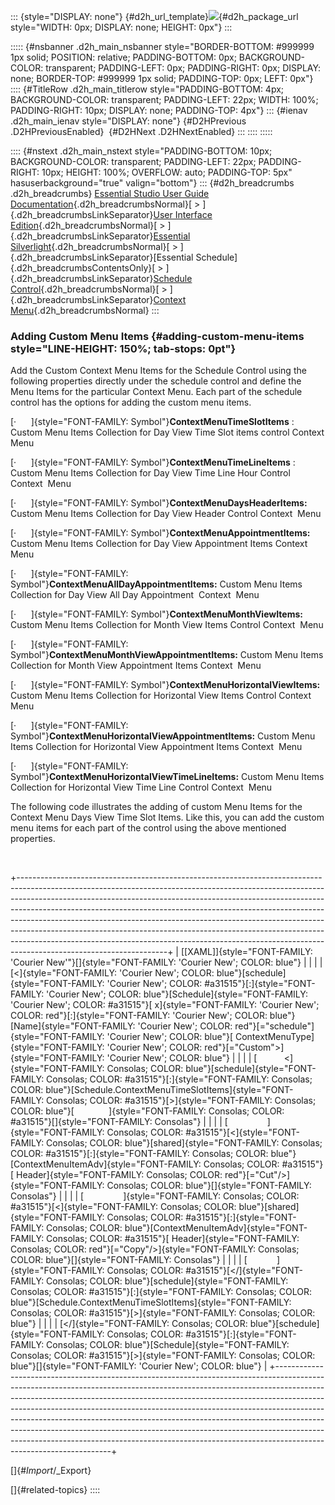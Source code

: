 ::: {style="DISPLAY: none"}
[](ms-xhelp:///?Id=d2h_url_template){#d2h_url_template}![](!package_url!){#d2h_package_url style="WIDTH: 0px; DISPLAY: none; HEIGHT: 0px"}
:::

::::: {#nsbanner .d2h_main_nsbanner style="BORDER-BOTTOM: #999999 1px solid; POSITION: relative; PADDING-BOTTOM: 0px; BACKGROUND-COLOR: transparent; PADDING-LEFT: 0px; PADDING-RIGHT: 0px; DISPLAY: none; BORDER-TOP: #999999 1px solid; PADDING-TOP: 0px; LEFT: 0px"}
:::: {#TitleRow .d2h_main_titlerow style="PADDING-BOTTOM: 4px; BACKGROUND-COLOR: transparent; PADDING-LEFT: 22px; WIDTH: 100%; PADDING-RIGHT: 10px; DISPLAY: none; PADDING-TOP: 4px"}
::: {#ienav .d2h_main_ienav style="DISPLAY: none"}
[](ms-xhelp:///?Id=11eea7d9-f3db-46ac-ad7c-d5bdb6bf48c3){#D2HPrevious .D2HPreviousEnabled}  [](ms-xhelp:///?Id=0d657654-c6c2-4ef3-bc78-bbc0848ef83c){#D2HNext .D2HNextEnabled}
:::
::::
:::::

:::: {#nstext .d2h_main_nstext style="PADDING-BOTTOM: 10px; BACKGROUND-COLOR: transparent; PADDING-LEFT: 22px; PADDING-RIGHT: 10px; HEIGHT: 100%; OVERFLOW: auto; PADDING-TOP: 5px" hasuserbackground="true" valign="bottom"}
::: {#d2h_breadcrumbs .d2h_breadcrumbs}
[Essential Studio User Guide Documentation](ms-xhelp:///?Id=12457748-09e3-4d74-a240-8e049cedf030){.d2h_breadcrumbsNormal}[ \> ]{.d2h_breadcrumbsLinkSeparator}[User Interface Edition](ms-xhelp:///?Id=c29296b7-531c-413b-a0ec-488ca1f7f669){.d2h_breadcrumbsNormal}[ \> ]{.d2h_breadcrumbsLinkSeparator}[Essential Silverlight](ms-xhelp:///?Id=66221bd1-ba2e-43c2-94a7-618f50e01d24){.d2h_breadcrumbsNormal}[ \> ]{.d2h_breadcrumbsLinkSeparator}[Essential Schedule]{.d2h_breadcrumbsContentsOnly}[ \> ]{.d2h_breadcrumbsLinkSeparator}[Schedule Control](ms-xhelp:///?Id=641660d5-c458-4c5d-9615-332d1a8eb458){.d2h_breadcrumbsNormal}[ \> ]{.d2h_breadcrumbsLinkSeparator}[Context Menu](ms-xhelp:///?Id=53511a45-3d47-426c-a7f1-17609cee059f){.d2h_breadcrumbsNormal}
:::

### Adding Custom Menu Items {#adding-custom-menu-items style="LINE-HEIGHT: 150%; tab-stops: 0pt"}

Add the Custom Context Menu Items for the Schedule Control using the following properties directly under the schedule control and define the Menu Items for the particular Context Menu. Each part of the schedule control has the options for adding the custom menu items.

[·      ]{style="FONT-FAMILY: Symbol"}**ContextMenuTimeSlotItems** : Custom Menu Items Collection for Day View Time Slot items control Context Menu

[·      ]{style="FONT-FAMILY: Symbol"}**ContextMenuTimeLineItems** : Custom Menu Items Collection for Day View Time Line Hour Control Context  Menu

[·      ]{style="FONT-FAMILY: Symbol"}**ContextMenuDaysHeaderItems:** Custom Menu Items Collection for Day View Header Control Context  Menu

[·      ]{style="FONT-FAMILY: Symbol"}**ContextMenuAppointmentItems:** Custom Menu Items Collection for Day View Appointment Items Context  Menu

[·      ]{style="FONT-FAMILY: Symbol"}**ContextMenuAllDayAppointmentItems:** Custom Menu Items Collection for Day View All Day Appointment  Context  Menu

[·      ]{style="FONT-FAMILY: Symbol"}**ContextMenuMonthViewItems:** Custom Menu Items Collection for Month View Items Control Context  Menu

[·      ]{style="FONT-FAMILY: Symbol"}**ContextMenuMonthViewAppointmentItems:** Custom Menu Items Collection for Month View Appointment Items Context  Menu

[·      ]{style="FONT-FAMILY: Symbol"}**ContextMenuHorizontalViewItems:** Custom Menu Items Collection for Horizontal View Items Control Context  Menu

[·      ]{style="FONT-FAMILY: Symbol"}**ContextMenuHorizontalViewAppointmentItems:** Custom Menu Items Collection for Horizontal View Appointment Items Context  Menu

[·      ]{style="FONT-FAMILY: Symbol"}**ContextMenuHorizontalViewTimeLineItems:** Custom Menu Items Collection for Horizontal View Time Line Control Context  Menu

The following code illustrates the adding of custom Menu Items for the Context Menu Days View Time Slot Items. Like this, you can add the custom menu items for each part of the control using the above mentioned properties.

 

+-------------------------------------------------------------------------------------------------------------------------------------------------------------------------------------------------------------------------------------------------------------------------------------------------------------------------------------------------------------------------------------------------------------------------------------------------------------------------------------------------------------------------------------------------------------------------------------------------------+
| [\[XAML\]]{style="FONT-FAMILY: 'Courier New'"}[]{style="FONT-FAMILY: 'Courier New'; COLOR: blue"}                                                                                                                                                                                                                                                                                                                                                                                                                                                                                                     |
|                                                                                                                                                                                                                                                                                                                                                                                                                                                                                                                                                                                                       |
| [\<]{style="FONT-FAMILY: 'Courier New'; COLOR: blue"}[schedule]{style="FONT-FAMILY: 'Courier New'; COLOR: #a31515"}[:]{style="FONT-FAMILY: 'Courier New'; COLOR: blue"}[Schedule]{style="FONT-FAMILY: 'Courier New'; COLOR: #a31515"}[ x]{style="FONT-FAMILY: 'Courier New'; COLOR: red"}[:]{style="FONT-FAMILY: 'Courier New'; COLOR: blue"}[Name]{style="FONT-FAMILY: 'Courier New'; COLOR: red"}[=\"schedule\"]{style="FONT-FAMILY: 'Courier New'; COLOR: blue"}[ ContextMenuType]{style="FONT-FAMILY: 'Courier New'; COLOR: red"}[=\"Custom\"\>]{style="FONT-FAMILY: 'Courier New'; COLOR: blue"} |
|                                                                                                                                                                                                                                                                                                                                                                                                                                                                                                                                                                                                       |
| [           \<]{style="FONT-FAMILY: Consolas; COLOR: blue"}[schedule]{style="FONT-FAMILY: Consolas; COLOR: #a31515"}[:]{style="FONT-FAMILY: Consolas; COLOR: blue"}[Schedule.ContextMenuTimeSlotItems]{style="FONT-FAMILY: Consolas; COLOR: #a31515"}[\>]{style="FONT-FAMILY: Consolas; COLOR: blue"}[              ]{style="FONT-FAMILY: Consolas; COLOR: #a31515"}[]{style="FONT-FAMILY: Consolas"}                                                                                                                                                                                                 |
|                                                                                                                                                                                                                                                                                                                                                                                                                                                                                                                                                                                                       |
| [                ]{style="FONT-FAMILY: Consolas; COLOR: #a31515"}[\<]{style="FONT-FAMILY: Consolas; COLOR: blue"}[shared]{style="FONT-FAMILY: Consolas; COLOR: #a31515"}[:]{style="FONT-FAMILY: Consolas; COLOR: blue"}[ContextMenuItemAdv]{style="FONT-FAMILY: Consolas; COLOR: #a31515"}[ Header]{style="FONT-FAMILY: Consolas; COLOR: red"}[=\"Cut\"/\>]{style="FONT-FAMILY: Consolas; COLOR: blue"}[]{style="FONT-FAMILY: Consolas"}                                                                                                                                                              |
|                                                                                                                                                                                                                                                                                                                                                                                                                                                                                                                                                                                                       |
| [                ]{style="FONT-FAMILY: Consolas; COLOR: #a31515"}[\<]{style="FONT-FAMILY: Consolas; COLOR: blue"}[shared]{style="FONT-FAMILY: Consolas; COLOR: #a31515"}[:]{style="FONT-FAMILY: Consolas; COLOR: blue"}[ContextMenuItemAdv]{style="FONT-FAMILY: Consolas; COLOR: #a31515"}[ Header]{style="FONT-FAMILY: Consolas; COLOR: red"}[=\"Copy\"/\>]{style="FONT-FAMILY: Consolas; COLOR: blue"}[]{style="FONT-FAMILY: Consolas"}                                                                                                                                                             |
|                                                                                                                                                                                                                                                                                                                                                                                                                                                                                                                                                                                                       |
| [            ]{style="FONT-FAMILY: Consolas; COLOR: #a31515"}[\</]{style="FONT-FAMILY: Consolas; COLOR: blue"}[schedule]{style="FONT-FAMILY: Consolas; COLOR: #a31515"}[:]{style="FONT-FAMILY: Consolas; COLOR: blue"}[Schedule.ContextMenuTimeSlotItems]{style="FONT-FAMILY: Consolas; COLOR: #a31515"}[\>]{style="FONT-FAMILY: Consolas; COLOR: blue"}                                                                                                                                                                                                                                              |
|                                                                                                                                                                                                                                                                                                                                                                                                                                                                                                                                                                                                       |
| [\</]{style="FONT-FAMILY: Consolas; COLOR: blue"}[schedule]{style="FONT-FAMILY: Consolas; COLOR: #a31515"}[:]{style="FONT-FAMILY: Consolas; COLOR: blue"}[Schedule]{style="FONT-FAMILY: Consolas; COLOR: #a31515"}[\>]{style="FONT-FAMILY: Consolas; COLOR: blue"}[]{style="FONT-FAMILY: 'Courier New'; COLOR: blue"}                                                                                                                                                                                                                                                                                 |
+-------------------------------------------------------------------------------------------------------------------------------------------------------------------------------------------------------------------------------------------------------------------------------------------------------------------------------------------------------------------------------------------------------------------------------------------------------------------------------------------------------------------------------------------------------------------------------------------------------+

[]{#_Import_/_Export} 

[]{#related-topics}
::::
